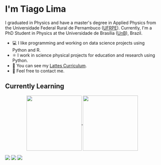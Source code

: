 # I'm Tiago Lima
I graduated in Physics and have a master's degree in Applied Physics from the Universidade Federal Rural de Pernambuco ([UFRPE](http://www.ufrpe.br/)). Currently, I'm a PhD Student in Physics at the Universidade de Brasília ([UnB](https://www.unb.br/)), Brazil.

- 💻 I like programming and working on data science projects using Python and R.
- ⚛️  I work in science physical projects for education and research using Python.
- 📑 You can see my [Lattes Curriculum](http://lattes.cnpq.br/2589002626770110).
- 📧 Feel free to contact me.

## Currently Learning

<div align="center">
  <a href="https://github.com/tiagovercosa">
  <img align="center" loading="lazy" height="180em" src="https://github-readme-stats.vercel.app/api?username=tiagovercosa&show_icons=true&theme=algolia&border_color=2C3E50"/>
  <img align="center" loading="lazy" height="180em" src="https://github-readme-stats.vercel.app/api/top-langs/?username=tiagovercosa&layout=compact&size_weight=0&count_weight=1&theme=algolia&border_color=2C3E50"/>
</div>

[![](https://img.shields.io/badge/-Bluesky-%230285FF?style=flat&logo=bluesky&logoColor=white)](https://bsky.app/profile/tiagolima.me)
[![](https://img.shields.io/badge/-X_Profile-black?style=flat&logo=x&logoColor=white)](https://twitter.com/tiagvlima)
[![](https://img.shields.io/badge/-Proton%20Mail-%236D4AFF?style=flat&logo=protonmail&logoColor=white)](mailto:vercosa@proton.me)
